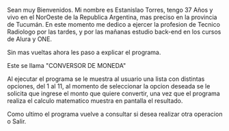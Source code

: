 Sean muy Bienvenidos. Mi nombre es Estanislao Torres, tengo 37 Años y vivo en el NorOeste de la Republica Argentina, 
mas preciso en la provincia de Tucumán.
En este momento me dedico a ejercer la profesion de Tecnico Radiologo por las tardes, y por las mañanas estudio back-end
en los cursos de Alura y ONE.

Sin mas vueltas ahora les paso a explicar el programa.

Este se llama "CONVERSOR DE MONEDA"

Al ejecutar el programa se le muestra al usuario una lista con distintas opciones,
del 1 al 11, al momento de seleccionar la opcion deseada se le solicita que ingrese el monto que quiere convertir,
una vez que el programa realiza el calculo matematico muestra en pantalla el resultado.

Como ultimo el programa vuelve a consultar si desea realizar otra operacion o Salir.
